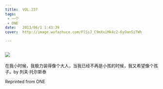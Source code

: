 ```yaml
---
title:	VOL.237
tags:
 - 一个
 - ONE
date:	2013/06/1 1:43:39
cover:	http://image.wufazhuce.com/FlSsJ_C9mXxiMk4c2-6yOanSiTWh

---
```

![](http://image.wufazhuce.com/FlSsJ_C9mXxiMk4c2-6yOanSiTWh)
---

在我小时候，我极力装得像个大人，当我已经不再是小孩的时候，我又希望像个孩子。by 列夫·托尔斯泰
 
Reprinted from ONE
